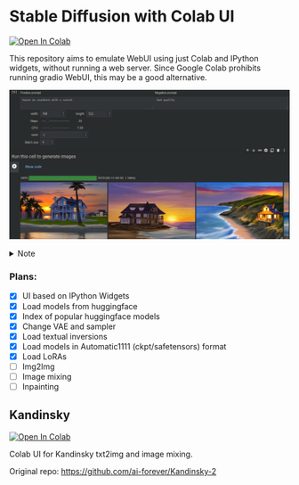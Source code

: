 # Stable Diffusion with Colab UI

[![Open In Colab](https://colab.research.google.com/assets/colab-badge.svg)](https://colab.research.google.com/github/oneir0mancer/stable-diffusion-diffusers-colab-ui/blob/main/sd_diffusers_colab_ui.ipynb)

This repository aims to emulate WebUI using just Colab and IPython widgets, without running a web server. Since Google Colab prohibits running gradio WebUI, this may be a good alternative.

![UI example](docs/ui-example.jpg)

<details>
 <summary>Note</summary>
I use diffusers library to run stable diffusion, which has some problems with importing models in Automatic1111 format. So it may take some work to load a particular model.
</details>

### Plans:
 - [X] UI based on IPython Widgets
 - [X] Load models from huggingface
 - [X] Index of popular huggingface models
 - [X] Change VAE and sampler
 - [X] Load textual inversions
 - [x] Load models in Automatic1111 (ckpt/safetensors) format
 - [x] Load LoRAs
 - [ ] Img2Img
 - [ ] Image mixing
 - [ ] Inpainting

## Kandinsky
[![Open In Colab](https://colab.research.google.com/assets/colab-badge.svg)](https://colab.research.google.com/github/oneir0mancer/stable-diffusion-diffusers-colab-ui/blob/main/sd_kandinsky_colab_ui.ipynb)

Colab UI for Kandinsky txt2img and image mixing.

Original repo: https://github.com/ai-forever/Kandinsky-2
